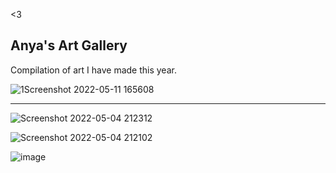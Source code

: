 <3

## Anya's Art Gallery

Compilation of art I have made this year.

![1Screenshot 2022-05-11 165608](https://user-images.githubusercontent.com/102717567/167811269-14abb577-a238-48be-9b97-456476471e6a.png)
___

![Screenshot 2022-05-04 212312](https://user-images.githubusercontent.com/102717567/167814889-cba302b3-76df-4b6f-92ca-b9f0bd903607.png)

![Screenshot 2022-05-04 212102](https://user-images.githubusercontent.com/102717567/167814928-321184b0-37c1-4f9f-9705-d69a6d12415a.png)

![image](https://user-images.githubusercontent.com/102717567/167815650-52572beb-0ba8-40da-99bd-621b8d292915.png)


